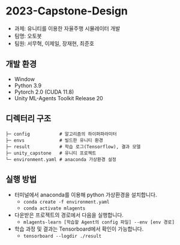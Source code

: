 # 2023-Capstone-Design
* 과제: 유니티를 이용한 자율주행 시뮬레이터 개발
* 팀명: 오토봇
* 팀원: 서무혁, 이제일, 장재현, 최준호
## 개발 환경
* Window
* Python 3.9
* Pytorch 2.0 (CUDA 11.8)
* Unity ML-Agents Toolkit Release 20 
## 디렉터리 구조
```text
├─ config           # 알고리즘의 하이퍼파라미터
├─ envs             # 빌드한 유니티 환경
├─ result           # 학습 로그(Tensorflow), 결과 모델
├─ unity_capstone   # 유니티 프로젝트
└─ environment.yaml # anaconda 가상환경 설정 
```
## 실행 방법
* 터미널에서 anaconda를 이용해 python 가상환경을 설치합니다. 
  * ```conda create -f environment.yaml```
  * ```conda activate mlagents```
* 다운받은 프로젝트의 경로에서 다음을 실행합니다.
  * ```mlagents-learn [학습할 Agent의 config 파일] --env [env 경로]```
* 학습 과정 및 결과는 Tensorboard에서 확인이 가능합니다.
  * ```tensorboard --logdir ./result ```
